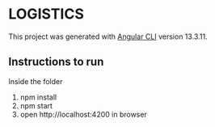 # LOGISTICS

This project was generated with [Angular CLI](https://github.com/angular/angular-cli) version 13.3.11.

## Instructions to run

Inside the folder
1. npm install
2. npm start
3. open http://localhost:4200 in browser
